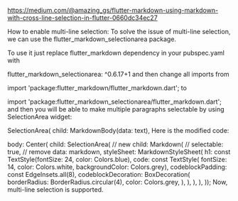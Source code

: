 https://medium.com/@amazing_gs/flutter-markdown-using-markdown-with-cross-line-selection-in-flutter-0660dc34ec27

How to enable multi-line selection:
To solve the issue of multi-line selection, we can use the flutter_markdown_selectionarea package.

To use it just replace flutter_markdown dependency in your pubspec.yaml with

flutter_markdown_selectionarea: ^0.6.17+1
and then change all imports from

import 'package:flutter_markdown/flutter_markdown.dart';
to

import 'package:flutter_markdown_selectionarea/flutter_markdown.dart';
and then you will be able to make multiple paragraphs selectable by using SelectionArea widget:

SelectionArea(
  child: MarkdownBody(data: text),
Here is the modified code:

body: Center(
          child: SelectionArea( // new
            child: Markdown(
              // selectable: true, // remove
              data: markdown,
              styleSheet: MarkdownStyleSheet(
                h1: const TextStyle(fontSize: 24, color: Colors.blue),
                code: const TextStyle(
                    fontSize: 14,
                    color: Colors.white,
                    backgroundColor: Colors.grey),
                codeblockPadding: const EdgeInsets.all(8),
                codeblockDecoration: BoxDecoration(
                  borderRadius: BorderRadius.circular(4),
                  color: Colors.grey,
                ),
              ),
            ),
          ),
        ));
Now, multi-line selection is supported.

